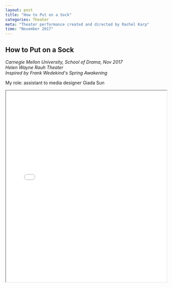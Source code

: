 ```yaml
---
layout: post
title: "How to Put on a Sock"
categories: Theater
meta: "Theater performance created and directed by Rachel Karp"
time: "November 2017"
---
```


## How to Put on a Sock

*Carnegie Mellon University, School of Drama, Nov 2017*  
*Helen Wayne Rauh Theater*  
*Inspired by Frank Wedekind's Spring Awakening*  

My role: assistant to media designer Giada Sun

<iframe src="/assets/sock_deck.pdf" style="width:100%; height:600px;">